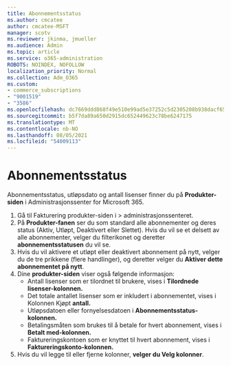 ```yaml
---
title: Abonnementsstatus
ms.author: cmcatee
author: cmcatee-MSFT
manager: scotv
ms.reviewer: jkinma, jmueller
ms.audience: Admin
ms.topic: article
ms.service: o365-administration
ROBOTS: NOINDEX, NOFOLLOW
localization_priority: Normal
ms.collection: Adm_O365
ms.custom:
- commerce_subscriptions
- "9001519"
- "3586"
ms.openlocfilehash: dc7669ddd868f49e510e99ad5e37252c5d2305208b938dacf65fd92a1d9fb137
ms.sourcegitcommit: b5f7da89a650d2915dc652449623c78be6247175
ms.translationtype: MT
ms.contentlocale: nb-NO
ms.lasthandoff: 08/05/2021
ms.locfileid: "54009113"
---
```

# <a name="subscription-status"></a>Abonnementsstatus

Abonnementsstatus, utløpsdato og antall lisenser finner du på **Produkter-siden** i Administrasjonssenter for Microsoft 365.

1. Gå til Fakturering produkter-siden i   >  [](https://go.microsoft.com/fwlink/p/?linkid=842054) administrasjonssenteret.
2. På **Produkter-fanen** ser du som standard alle abonnementer og deres status (Aktiv, Utløpt, Deaktivert eller Slettet). Hvis du vil se et delsett av alle abonnementer, velger du filterikonet og deretter **abonnementsstatusen** du vil se.
3. Hvis du vil aktivere et utløpt eller deaktivert abonnement på nytt, velger du de tre prikkene (flere handlinger), og deretter velger du **Aktiver dette abonnementet på nytt**.
4. Dine **produkter-siden** viser også følgende informasjon:
    - Antall lisenser som er tilordnet til brukere, vises i **Tilordnede lisenser-kolonnen.**
    - Det totale antallet lisenser som er inkludert i abonnementet, vises i Kolonnen Kjøpt **antall.**
    - Utløpsdatoen eller fornyelsesdatoen i **Abonnementsstatus-kolonnen.**
    - Betalingsmåten som brukes til å betale for hvert abonnement, vises i **Betalt med-kolonnen.**
    - Faktureringskontoen som er knyttet til hvert abonnement, vises i **Faktureringskonto-kolonnen.**
5. Hvis du vil legge til eller fjerne kolonner, **velger du Velg kolonner**.